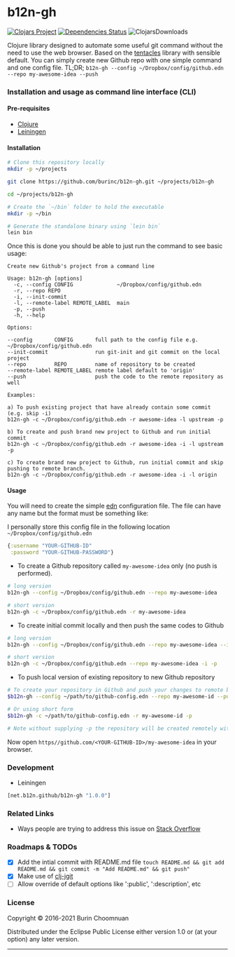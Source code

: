 # b12n-gh

[![Clojars Project](https://img.shields.io/clojars/v/burinc/b12n-gh.svg)](https://clojars.org/burinc/b12n-gh)
[![Dependencies Status](https://jarkeeper.com/burinc/b12n-gh/status.svg)](https://jarkeeper.com/burinc/b12n-gh)
![ClojarsDownloads](https://img.shields.io/clojars/dt/burinc/b12n-gh)

Clojure library designed to automate some useful git command without the need to
use the web browser. Based on the [tentacles][] library with sensible default.
You can simply create new Github repo with one simple command and one config file.
TL;DR; `b12n-gh --config ~/Dropbox/config/github.edn --repo my-awesome-idea --push`

### Installation and usage as command line interface (CLI)

#### Pre-requisites

- [Clojure]()
- [Leiningen](http://leiningen.org/#install)

#### Installation

```sh
# Clone this repository locally
mkdir -p ~/projects

git clone https://github.com/burinc/b12n-gh.git ~/projects/b12n-gh

cd ~/projects/b12n-gh

# Create the `~/bin` folder to hold the executable
mkdir -p ~/bin

# Generate the standalone binary using `lein bin`
lein bin
```

Once this is done you should be able to just run the command to see basic usage:

```
Create new Github's project from a command line

Usage: b12n-gh [options]
  -c, --config CONFIG              ~/Dropbox/config/github.edn
  -r, --repo REPO
  -i, --init-commit
  -l, --remote-label REMOTE_LABEL  main
  -p, --push
  -h, --help

Options:

--config       CONFIG       full path to the config file e.g. ~/Dropbox/config/github.edn
--init-commit               run git-init and git commit on the local project
--repo         REPO         name of repository to be created
--remote-label REMOTE_LABEL remote label default to 'origin'
--push                      push the code to the remote repository as well

Examples:

a) To push existing project that have already contain some commit (e.g. skip -i)
b12n-gh -c ~/Dropbox/config/github.edn -r awesome-idea -l upstream -p

b) To create and push brand new project to Github and run initial commit
b12n-gh -c ~/Dropbox/config/github.edn -r awesome-idea -i -l upstream -p

c) To create brand new project to Github, run initial commit and skip pushing to remote branch.
b12n-gh -c ~/Dropbox/config/github.edn -r awesome-idea -i -l origin 
```

#### Usage

You will need to create the simple [edn](https://github.com/edn-format/edn) configuration
file. The file can have any name but the format must be something like:

I personally store this config file in the following location `~/Dropbox/config/github.edn`

```clj
{:username "YOUR-GITHUB-ID"
 :password "YOUR-GITHUB-PASSWORD"}
```

- To create a Github repository called `my-awesome-idea` only (no push is performed).

```sh
# long version
b12n-gh --config ~/Dropbox/config/github.edn --repo my-awesome-idea

# short version
b12n-gh -c ~/Dropbox/config/github.edn -r my-awesome-idea
```

- To create initial commit locally and then push the same codes to Github

```sh
# long version
b12n-gh --config ~/Dropbox/config/github.edn --repo my-awesome-idea --init-commit --push

# short version
b12n-gh -c ~/Dropbox/config/github.edn --repo my-awesome-idea -i -p
```

- To push local version of existing repository to new Github repository

```sh
# To create your repository in Github and push your changes to remote branch try
$b12n-gh --config ~/path/to/github-config.edn --repo my-awesome-id --push

# Or using short form
$b12n-gh -c ~/path/to/github-config.edn -r my-awesome-id -p

# Note without supplying -p the repository will be created remotely without initial git push
```

Now open `https//github.com/<YOUR-GITHUB-ID>/my-awesome-idea` in your browser.

### Development

- Leiningen

```clj
[net.b12n.github/b12n-gh "1.0.0"]
```

### Related Links

- Ways people are trying to address this issue on [Stack Overflow](http://stackoverflow.com/questions/2423777/is-it-possible-to-create-a-remote-repo-on-github-from-the-cli-without-opening-br)

### Roadmaps & TODOs

- [x] Add the intial commit with README.md file `touch README.md && git add README.md && git commit -m "Add README.md" && git push"`
- [x] Make use of [clj-jgit](https://github.com/clj-jgit/clj-jgit)
- [ ] Allow override of default options like ':public', ':description', etc

### License

Copyright © 2016-2021 Burin Choomnuan

Distributed under the Eclipse Public License either version 1.0 or (at your option) any later version.

---

[tentacles]: http://github.com/Raynes/tentacles.git
[forked version]: https://github.com/agilecreativity/tentacles.git
